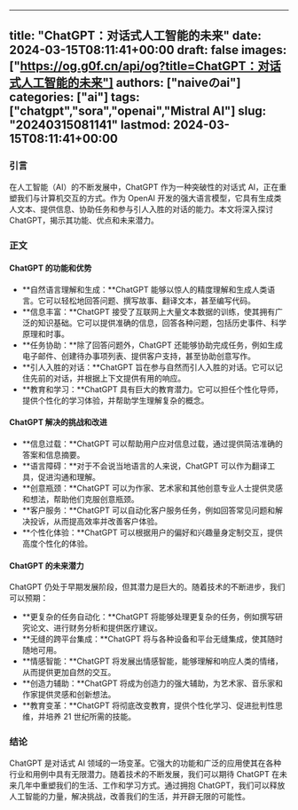 
---
title: "ChatGPT：对话式人工智能的未来"
date: 2024-03-15T08:11:41+00:00
draft: false
images: ["https://og.g0f.cn/api/og?title=ChatGPT：对话式人工智能的未来"]
authors: ["naiveのai"]
categories: ["ai"]
tags: ["chatgpt","sora","openai","Mistral AI"]
slug: "20240315081141"
lastmod: 2024-03-15T08:11:41+00:00
---
### 引言

在人工智能（AI）的不断发展中，ChatGPT 作为一种突破性的对话式 AI，正在重塑我们与计算机交互的方式。作为 OpenAI 开发的强大语言模型，它具有生成类人文本、提供信息、协助任务和参与引人入胜的对话的能力。本文将深入探讨 ChatGPT，揭示其功能、优点和未来潜力。

### 正文

#### ChatGPT 的功能和优势

* **自然语言理解和生成：**ChatGPT 能够以惊人的精度理解和生成人类语言。它可以轻松地回答问题、撰写故事、翻译文本，甚至编写代码。
* **信息丰富：**ChatGPT 接受了互联网上大量文本数据的训练，使其拥有广泛的知识基础。它可以提供准确的信息，回答各种问题，包括历史事件、科学原理和时事。
* **任务协助：**除了回答问题外，ChatGPT 还能够协助完成任务，例如生成电子邮件、创建待办事项列表、提供客户支持，甚至协助创意写作。
* **引人入胜的对话：**ChatGPT 旨在参与自然而引人入胜的对话。它可以记住先前的对话，并根据上下文提供有用的响应。
* **教育和学习：**ChatGPT 具有巨大的教育潜力。它可以担任个性化导师，提供个性化的学习体验，并帮助学生理解复杂的概念。

#### ChatGPT 解决的挑战和改进

* **信息过载：**ChatGPT 可以帮助用户应对信息过载，通过提供简洁准确的答案和信息摘要。
* **语言障碍：**对于不会说当地语言的人来说，ChatGPT 可以作为翻译工具，促进沟通和理解。
* **创意瓶颈：**ChatGPT 可以为作家、艺术家和其他创意专业人士提供灵感和想法，帮助他们克服创意瓶颈。
* **客户服务：**ChatGPT 可以自动化客户服务任务，例如回答常见问题和解决投诉，从而提高效率并改善客户体验。
* **个性化体验：**ChatGPT 可以根据用户的偏好和兴趣量身定制交互，提供高度个性化的体验。

#### ChatGPT 的未来潜力

ChatGPT 仍处于早期发展阶段，但其潜力是巨大的。随着技术的不断进步，我们可以预期：

* **更复杂的任务自动化：**ChatGPT 将能够处理更复杂的任务，例如撰写研究论文、进行财务分析和提供医疗建议。
* **无缝的跨平台集成：**ChatGPT 将与各种设备和平台无缝集成，使其随时随地可用。
* **情感智能：**ChatGPT 将发展出情感智能，能够理解和响应人类的情绪，从而提供更加自然的交互。
* **创造力辅助：**ChatGPT 将成为创造力的强大辅助，为艺术家、音乐家和作家提供灵感和创新想法。
* **教育变革：**ChatGPT 将彻底改变教育，提供个性化学习、促进批判性思维，并培养 21 世纪所需的技能。

### 结论

ChatGPT 是对话式 AI 领域的一场变革。它强大的功能和广泛的应用使其在各种行业和用例中具有无限潜力。随着技术的不断发展，我们可以期待 ChatGPT 在未来几年中重塑我们的生活、工作和学习方式。通过拥抱 ChatGPT，我们可以释放人工智能的力量，解决挑战，改善我们的生活，并开辟无限的可能性。